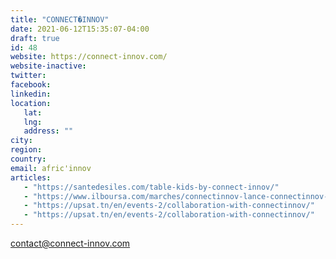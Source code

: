 ```yaml
---
title: "CONNECT�INNOV"
date: 2021-06-12T15:35:07-04:00
draft: true
id: 48
website: https://connect-innov.com/
website-inactive: 
twitter: 
facebook: 
linkedin: 
location: 
   lat: 
   lng: 
   address: ""
city: 
region: 
country: 
email: afric'innov
articles:
   - "https://santedesiles.com/table-kids-by-connect-innov/"
   - "https://www.ilboursa.com/marches/connectinnov-lance-connectinnov-lab--premier-incubateur-healthtech-en-tunisie_28256"
   - "https://upsat.tn/en/events-2/collaboration-with-connectinnov/"
   - "https://upsat.tn/en/events-2/collaboration-with-connectinnov/"
---
```

contact@connect-innov.com
